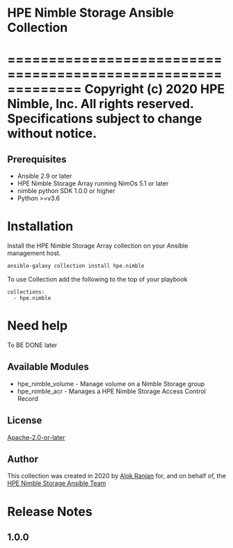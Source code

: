 # HPE Nimble Storage Ansible Collection

=============================================================
Copyright (c) 2020 HPE Nimble, Inc. All rights reserved.
Specifications subject to change without notice.
=============================================================


## Prerequisites

- Ansible 2.9 or later
- HPE Nimble Storage Array running NimOs 5.1 or later
- nimble python SDK 1.0.0 or higher
- Python >=v3.6

# Installation

Install the HPE Nimble Storage Array collection on your Ansible management host.

```bash
ansible-galaxy collection install hpe.nimble
```
To use Collection add the following to the top of your playbook
```
collections:
  - hpe.nimble
```

# Need help
To BE DONE later

## Available Modules

- hpe_nimble_volume -  Manage volume on a Nimble Storage group
- hpe_nimble_acr - Manages a HPE Nimble Storage Access Control Record

## License

[Apache-2.0-or-later](http://www.apache.org/licenses/LICENSE-2.0)

## Author

This collection was created in 2020 by [Alok Ranjan](@ranjanal) for, and on behalf of, the [HPE Nimble Storage Ansible Team](hpenimble-ansible-team@hpe.com)

# Release Notes

## 1.0.0
